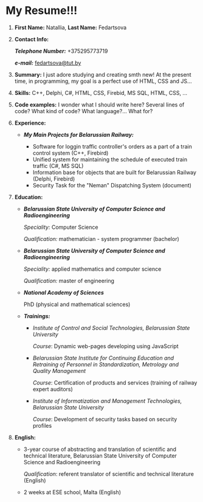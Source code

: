 # My Resume!!!

1. **First Name:** Natallia, **Last Name:** Fedartsova
1. **Contact Info:**

     ***Telephone Number:*** +375295773719
     
     ***e-mail:*** fedartsova@tut.by
1. **Summary:**
     I just adore studying and creating smth new!
     At the present time, in programming, my goal is a perfect use of HTML, CSS and JS... 
1. **Skills:**
     C++, Delphi, C#, HTML, CSS, Firebid, MS SQL, HTML, CSS, ...
1. **Code examples:** 
     I wonder what I should write here? Several lines of code? What kind of code? What language?... What for?
1. **Experience:**

     * ***My Main Projects for Belarussian Railway:***
     
        * Software for loggin traffic controller's orders as a part of a train control system (C++, Firebird)
        * Unified system for maintaining the schedule of executed train traffic (C#, MS SQL)
        * Information base for objects that are built for Belarussian Railway (Delphi, Firebird)
        * Security Task for the "Neman" Dispatching System (document)
1. **Education:**

     * ***Belarussian State University of Computer Science and Radioengineering***
     
         _Speciality:_ Computer Science
         
         _Qualification:_ mathematician - system programmer (bachelor)
     * ***Belarussian State University of Computer Science and Radioengineering***
     
         _Speciality:_ applied mathematics and computer science
         
         _Qualification:_ master of engineering
     * ***National Academy of Sciences***
     
          PhD (physical and mathematical sciences)
     * ***Trainings:***
     
          * _Institute of Control and Social Technologies, Belarussian State University_
          
            _Course_: Dynamic web-pages developing using JavaScript
          * _Belarussian State Institute for Continuing Education and Retraining of Personnel in Standardization, Metrology and Quality Management_
          
            _Course_: Certification of products and services (training of railway expert auditors)
          * _Institute of Informatization and Management Technologies, Belarussian State University_
          
            _Course_: Development of security tasks based on security profiles
1. **English:**
     * 3-year course of abstracting and translation of scientific and technical literature, Belarussian State University of Computer Science and Radioengineering
     
       _Qualification_: referent translator of scientific and technical literature (English)
     * 2 weeks at ESE school, Malta (English)
